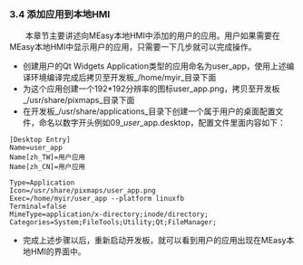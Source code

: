 ### 3.4 添加应用到本地HMI

&emsp;&emsp;本章节主要讲述向MEasy本地HMI中添加的用户的应用。用户如果需要在MEasy本地HMI中显示用户的应用，只需要一下几步就可以完成操作。

* 创建用户的Qt Widgets Application类型的应用命名为user\_app，使用上述编译环境编译完成后拷贝至开发板_/home/myir_目录下面
* 为这个应用创建一个192\*192分辨率的图标user\_app.png，拷贝至开发板_/usr/share/pixmaps_目录下面
* 在开发板_/usr/share/applications_目录下创建一个属于用户的桌面配置文件，命名以数字开头例如09\__user_\_app.desktop，配置文件里面内容如下：

```
[Desktop Entry]
Name=user_app
Name[zh_TW]=用户应用
Name[zh_CN]=用户应用

Type=Application
Icon=/usr/share/pixmaps/user_app.png
Exec=/home/myir/user_app --platform linuxfb
Terminal=false
MimeType=application/x-directory;inode/directory;
Categories=System;FileTools;Utility;Qt;FileManager;
```

* 完成上述步骤以后，重新启动开发板，就可以看到用户的应用出现在MEasy本地HMI的界面中。



